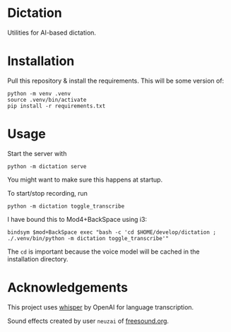 # Dictation
Utilities for AI-based dictation.

# Installation

Pull this repository & install the requirements. This will be some version of:

```
python -m venv .venv
source .venv/bin/activate
pip install -r requirements.txt
```

# Usage
Start the server with

```
python -m dictation serve
```

You might want to make sure this happens at startup.

To start/stop recording, run

```
python -m dictation toggle_transcribe
```

I have bound this to Mod4+BackSpace using i3:

```
bindsym $mod+BackSpace exec "bash -c 'cd $HOME/develop/dictation ; ./.venv/bin/python -m dictation toggle_transcribe'"
```

The `cd` is important because the voice model will be cached in the installation directory.

# Acknowledgements

This project uses [whisper](https://github.com/openai/whisper) by OpenAI for language transcription.

Sound effects created by user `neuzai` of [freesound.org](https://freesound.org/people/nezuai/).
